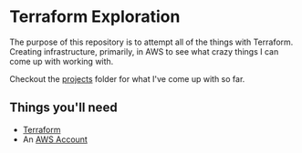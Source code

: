 # Terraform Exploration

The purpose of this repository is to attempt all of the things with Terraform. Creating infrastructure, primarily, in AWS to see what crazy things I can come up with working with.

Checkout the [projects](./projects) folder for what I've come up with so far.

## Things you'll need

- [Terraform](https://www.terraform.io/downloads.html)
- An [AWS Account](https://aws.amazon.com/premiumsupport/knowledge-center/create-and-activate-aws-account/)
